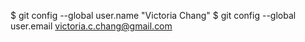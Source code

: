 $ git config --global user.name "Victoria Chang"
$ git config --global user.email victoria.c.chang@gmail.com
